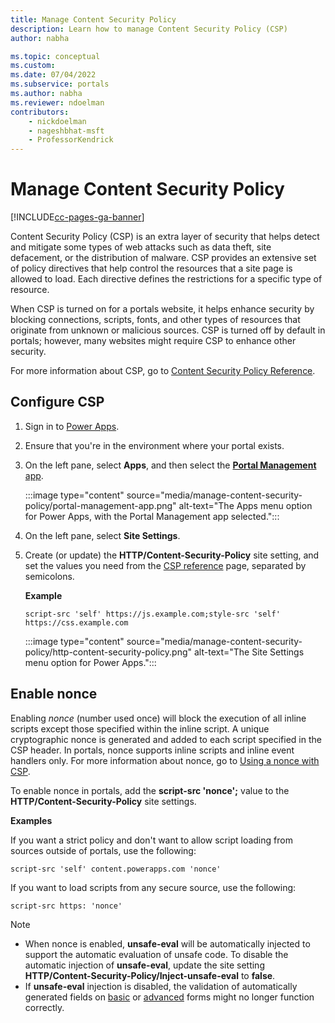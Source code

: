 ```yaml
---
title: Manage Content Security Policy
description: Learn how to manage Content Security Policy (CSP)
author: nabha

ms.topic: conceptual
ms.custom: 
ms.date: 07/04/2022
ms.subservice: portals
ms.author: nabha
ms.reviewer: ndoelman
contributors:
    - nickdoelman
    - nageshbhat-msft
    - ProfessorKendrick
---
```


# Manage Content Security Policy


[!INCLUDE[cc-pages-ga-banner](../../../includes/cc-pages-ga-banner.md)]

Content Security Policy (CSP) is an extra layer of security that helps detect and mitigate some types of web attacks such as data theft, site defacement, or the distribution of malware. CSP provides an extensive set of policy directives that help control the resources that a site page is allowed to load. Each directive defines the restrictions for a specific type of resource.

When CSP is turned on for a portals website, it helps enhance security by blocking connections, scripts, fonts, and other types of resources that originate from unknown or malicious sources. CSP is turned off by default in portals; however, many websites might require CSP to enhance other security.

For more information about CSP, go to [Content Security Policy Reference](https://content-security-policy.com/).

## Configure CSP

1. Sign in to [Power Apps](https://make.powerapps.com).

1. Ensure that you're in the environment where your portal exists.

1. On the left pane, select **Apps**, and then select the [**Portal Management** app](configure-portal.md).

    :::image type="content" source="media/manage-content-security-policy/portal-management-app.png" alt-text="The Apps menu option for Power Apps, with the Portal Management app selected.":::

1. On the left pane, select **Site Settings**.

1. Create (or update) the **HTTP/Content-Security-Policy** site setting, and set the values you need from the [CSP reference](https://content-security-policy.com/) page, separated by semicolons.

    **Example**

    `script-src 'self' https://js.example.com;style-src 'self' https://css.example.com`

    :::image type="content" source="media/manage-content-security-policy/http-content-security-policy.png" alt-text="The Site Settings menu option for Power Apps.":::

## Enable nonce

Enabling *nonce* (number used once) will block the execution of all inline scripts except those specified within the inline script. A unique cryptographic nonce is generated and added to each script specified in the CSP header. In portals, nonce supports inline scripts and inline event handlers only. For more information about nonce, go to [Using a nonce with CSP](https://content-security-policy.com/nonce/).

To enable nonce in portals, add the **script-src 'nonce';** value to the **HTTP/Content-Security-Policy** site settings.

**Examples**

If you want a strict policy and don't want to allow script loading from sources outside of portals, use the following:

```
script-src 'self' content.powerapps.com 'nonce'
```

If you want to load scripts from any secure source, use the following:

```
script-src https: 'nonce'
```

> [!NOTE]
> - When nonce is enabled, **unsafe-eval** will be automatically injected to support the automatic evaluation of unsafe code. To disable the automatic injection of **unsafe-eval**, update the site setting **HTTP/Content-Security-Policy/Inject-unsafe-eval** to **false**.
> - If **unsafe-eval** injection is disabled, the validation of automatically generated fields on [basic](../configure/entity-forms.md) or [advanced](../configure/web-form-properties.md) forms might no longer function correctly.

